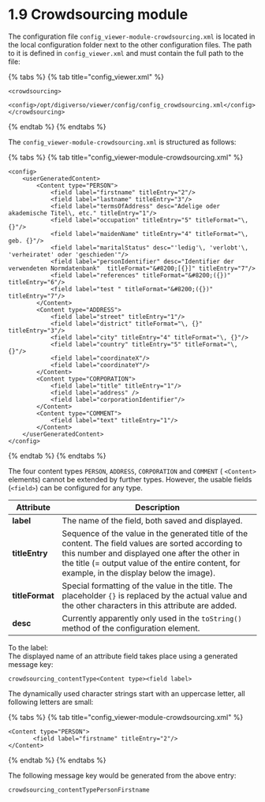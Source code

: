 # 1.9 Crowdsourcing module

The configuration file `config_viewer-module-crowdsourcing.xml` is located in the local configuration folder next to the other configuration files. The path to it is defined in `config_viewer.xml` and must contain the full path to the file:

{% tabs %}
{% tab title="config_viewer.xml" %}
```markup
<crowdsourcing>
     <config>/opt/digiverso/viewer/config/config_crowdsourcing.xml</config>
</crowdsourcing>
```
{% endtab %}
{% endtabs %}

The `config_viewer-module-crowdsourcing.xml` is structured as follows:

{% tabs %}
{% tab title="config_viewer-module-crowdsourcing.xml" %}
```markup
<config>
    <userGeneratedContent>
        <Content type="PERSON">
            <field label="firstname" titleEntry="2"/>
            <field label="lastname" titleEntry="3"/>
            <field label="termsOfAddress" desc="Adelige oder akademische Titel\, etc." titleEntry="1"/>
            <field label="occupation" titleEntry="5" titleFormat="\, {}"/>
            <field label="maidenName" titleEntry="4" titleFormat="\, geb. {}"/>
            <field label="maritalStatus" desc="'ledig'\, 'verlobt'\, 'verheiratet' oder 'geschieden'"/>
            <field label="personIdentifier" desc="Identifier der verwendeten Normdatenbank"  titleFormat="&#8200;[{}]" titleEntry="7"/>
            <field label="references" titleFormat="&#8200;({})" titleEntry="6"/>
            <field label="test " titleFormat="&#8200;({})" titleEntry="7"/>
        </Content>
        <Content type="ADDRESS">
            <field label="street" titleEntry="1"/>
            <field label="district" titleFormat="\, {}" titleEntry="3"/>
            <field label="city" titleEntry="4" titleFormat="\, {}"/>
            <field label="country" titleEntry="5" titleFormat="\, {}"/>
            <field label="coordinateX"/>
            <field label="coordinateY"/>
        </Content>
        <Content type="CORPORATION">
            <field label="title" titleEntry="1"/>
            <field label="address" />
            <field label="corporationIdentifier"/>
        </Content>
        <Content type="COMMENT">
            <field label="text" titleEntry="1"/>
        </Content>
    </userGeneratedContent>
</config>
```
{% endtab %}
{% endtabs %}

The four content types `PERSON`, `ADDRESS`, `CORPORATION` and `COMMENT` ( `<Content>` elements) cannot be extended by further types. However, the usable fields (`<field>`) can be configured for any type.

| **Attribute**   | Description                                                                                                                                                                                                                                           |
| --------------- | ----------------------------------------------------------------------------------------------------------------------------------------------------------------------------------------------------------------------------------------------------- |
| **label**       | The name of the field, both saved and displayed.                                                                                                                                                                                                      |
| **titleEntry**  | Sequence of the value in the generated title of the content. The field values are sorted according to this number and displayed one after the other in the title (= output value of the entire content, for example, in the display below the image). |
| **titleFormat** | Special formatting of the value in the title. The placeholder `{}` is replaced by the actual value and the other characters in this attribute are added.                                                                                              |
| **desc**        | Currently apparently only used in the `toString() `method of the configuration element.                                                                                                                                                               |

To the label:\
The displayed name of an attribute field takes place using a generated message key:

```
crowdsourcing_contentType<Content type><field label>
```

The dynamically used character strings start with an uppercase letter, all following letters are small:

{% tabs %}
{% tab title="config_viewer-module-crowdsourcing.xml" %}
```markup
<Content type="PERSON">
       <field label="firstname" titleEntry="2"/>
</Content>
```
{% endtab %}
{% endtabs %}

The following message key would be generated from the above entry:

```
crowdsourcing_contentTypePersonFirstname
```
